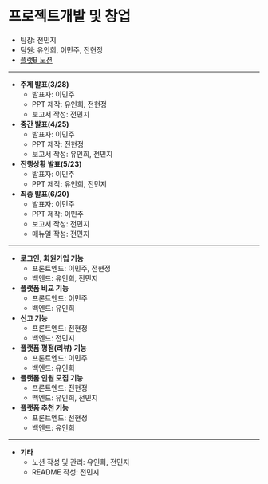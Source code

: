 # 프로젝트개발 및 창업
- 팀장: 전민지<br>
- 팀원: 유인희, 이민주, 전현정<br>
- [플랫B 노션](https://ink-candy-52f.notion.site/B-8e7b84597f204a9d9dcc413d1e726ef3)
---
- **주제 발표(3/28)**
  - 발표자: 이민주
  - PPT 제작: 유인희, 전현정
  - 보고서 작성: 전민지
- **중간 발표(4/25)**
  - 발표자: 이민주
  - PPT 제작: 전현정
  - 보고서 작성: 유인희, 전민지
- **진행상황 발표(5/23)**
  - 발표자: 이민주
  - PPT 제작: 유인희, 전민지
- **최종 발표(6/20)**
  - 발표자: 이민주
  - PPT 제작: 이민주
  - 보고서 작성: 전민지
  - 매뉴얼 작성: 전민지<br>
---
- **로그인, 회원가입 기능**
  - 프론트엔드: 이민주, 전현정
  - 백엔드: 유인희, 전민지
- **플랫폼 비교 기능**
  - 프론트엔드: 이민주
  - 백엔드: 유인희
- **신고 기능**
  - 프론트엔드: 전현정
  - 백엔드: 전민지
- **플랫폼 평점(리뷰) 기능**
  - 프론트엔드: 이민주
  - 백엔드: 유인희
- **플랫폼 인원 모집 기능**
  - 프론트엔드: 전현정
  - 백엔드: 유인희, 전민지
- **플랫폼 추천 기능**
  - 프론트엔드: 전현정
  - 백엔드: 유인희
---
- **기타**
  - 노션 작성 및 관리: 유인희, 전민지
  - README 작성: 전민지
